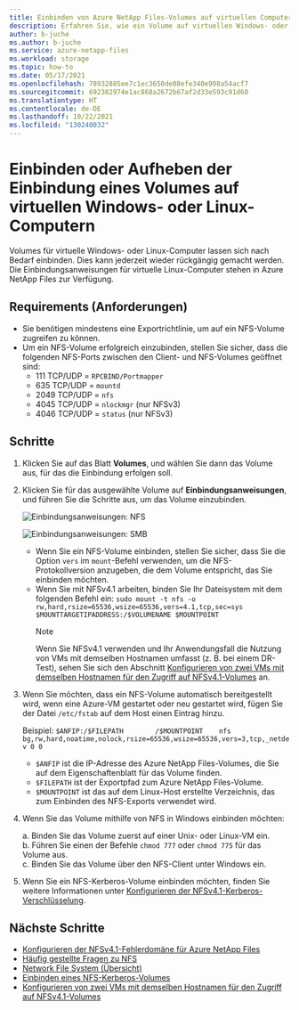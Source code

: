 ```yaml
---
title: Einbinden von Azure NetApp Files-Volumes auf virtuellen Computern
description: Erfahren Sie, wie ein Volume auf virtuellen Windows- oder Linux-Computern eingebunden oder die Einbindung aufgehoben wird.
author: b-juche
ms.author: b-juche
ms.service: azure-netapp-files
ms.workload: storage
ms.topic: how-to
ms.date: 05/17/2021
ms.openlocfilehash: 78932885ee7c1ec3650de08efe340e998a54acf7
ms.sourcegitcommit: 692382974e1ac868a2672b67af2d33e593c91d60
ms.translationtype: HT
ms.contentlocale: de-DE
ms.lasthandoff: 10/22/2021
ms.locfileid: "130240032"
---
```

# <a name="mount-or-unmount-a-volume-for-windows-or-linux-virtual-machines"></a>Einbinden oder Aufheben der Einbindung eines Volumes auf virtuellen Windows- oder Linux-Computern 

Volumes für virtuelle Windows- oder Linux-Computer lassen sich nach Bedarf einbinden. Dies kann jederzeit wieder rückgängig gemacht werden.  Die Einbindungsanweisungen für virtuelle Linux-Computer stehen in Azure NetApp Files zur Verfügung.  

## <a name="requirements"></a>Requirements (Anforderungen) 

* Sie benötigen mindestens eine Exportrichtlinie, um auf ein NFS-Volume zugreifen zu können.
* Um ein NFS-Volume erfolgreich einzubinden, stellen Sie sicher, dass die folgenden NFS-Ports zwischen den Client- und NFS-Volumes geöffnet sind:
    * 111 TCP/UDP = `RPCBIND/Portmapper`
    * 635 TCP/UDP = `mountd`
    * 2049 TCP/UDP = `nfs`
    * 4045 TCP/UDP = `nlockmgr` (nur NFSv3)
    * 4046 TCP/UDP = `status` (nur NFSv3)

## <a name="steps"></a>Schritte

1. Klicken Sie auf das Blatt **Volumes**, und wählen Sie dann das Volume aus, für das die Einbindung erfolgen soll. 
2. Klicken Sie für das ausgewählte Volume auf **Einbindungsanweisungen**, und führen Sie die Schritte aus, um das Volume einzubinden. 

    ![Einbindungsanweisungen: NFS](../media/azure-netapp-files/azure-netapp-files-mount-instructions-nfs.png)

    ![Einbindungsanweisungen: SMB](../media/azure-netapp-files/azure-netapp-files-mount-instructions-smb.png)  
    * Wenn Sie ein NFS-Volume einbinden, stellen Sie sicher, dass Sie die Option `vers` im `mount`-Befehl verwenden, um die NFS-Protokollversion anzugeben, die dem Volume entspricht, das Sie einbinden möchten. 
    * Wenn Sie mit NFSv4.1 arbeiten, binden Sie Ihr Dateisystem mit dem folgenden Befehl ein: `sudo mount -t nfs -o rw,hard,rsize=65536,wsize=65536,vers=4.1,tcp,sec=sys $MOUNTTARGETIPADDRESS:/$VOLUMENAME $MOUNTPOINT`  
        > [!NOTE]
        > Wenn Sie NFSv4.1 verwenden und Ihr Anwendungsfall die Nutzung von VMs mit demselben Hostnamen umfasst (z. B. bei einem DR-Test), sehen Sie sich den Abschnitt [Konfigurieren von zwei VMs mit demselben Hostnamen für den Zugriff auf NFSv4.1-Volumes](configure-nfs-clients.md#configure-two-vms-with-the-same-hostname-to-access-nfsv41-volumes) an.

3. Wenn Sie möchten, dass ein NFS-Volume automatisch bereitgestellt wird, wenn eine Azure-VM gestartet oder neu gestartet wird, fügen Sie der Datei `/etc/fstab` auf dem Host einen Eintrag hinzu. 

    Beispiel: `$ANFIP:/$FILEPATH        /$MOUNTPOINT    nfs bg,rw,hard,noatime,nolock,rsize=65536,wsize=65536,vers=3,tcp,_netdev 0 0`

    * `$ANFIP` ist die IP-Adresse des Azure NetApp Files-Volumes, die Sie auf dem Eigenschaftenblatt für das Volume finden.
    * `$FILEPATH` ist der Exportpfad zum Azure NetApp Files-Volume.
    * `$MOUNTPOINT` ist das auf dem Linux-Host erstellte Verzeichnis, das zum Einbinden des NFS-Exports verwendet wird.

4. Wenn Sie das Volume mithilfe von NFS in Windows einbinden möchten:

    a. Binden Sie das Volume zuerst auf einer Unix- oder Linux-VM ein.  
    b. Führen Sie einen der Befehle `chmod 777` oder `chmod 775` für das Volume aus.  
    c. Binden Sie das Volume über den NFS-Client unter Windows ein.
    
5. Wenn Sie ein NFS-Kerberos-Volume einbinden möchten, finden Sie weitere Informationen unter [Konfigurieren der NFSv4.1-Kerberos-Verschlüsselung](configure-kerberos-encryption.md). 

## <a name="next-steps"></a>Nächste Schritte

* [Konfigurieren der NFSv4.1-Fehlerdomäne für Azure NetApp Files](azure-netapp-files-configure-nfsv41-domain.md)
* [Häufig gestellte Fragen zu NFS](faq-nfs.md)
* [Network File System (Übersicht)](/windows-server/storage/nfs/nfs-overview)
* [Einbinden eines NFS-Kerberos-Volumes](configure-kerberos-encryption.md#kerberos_mount)
* [Konfigurieren von zwei VMs mit demselben Hostnamen für den Zugriff auf NFSv4.1-Volumes](configure-nfs-clients.md#configure-two-vms-with-the-same-hostname-to-access-nfsv41-volumes) 
